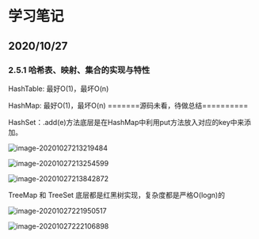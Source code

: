 # 学习笔记

## 2020/10/27

### 2.5.1 哈希表、映射、集合的实现与特性

HashTable: 最好O(1)，最坏O(n)

HashMap: 最好O(1)，最坏O(n)  =======源码未看，待做总结==========

HashSet：.add(e)方法底层是在HashMap中利用put方法放入对应的key中来添加。

![image-20201027213219484](C:\Users\WXJ\AppData\Roaming\Typora\typora-user-images\image-20201027213219484.png)

![image-20201027213254599](C:\Users\WXJ\AppData\Roaming\Typora\typora-user-images\image-20201027213254599.png)

![image-20201027213842872](C:\Users\WXJ\AppData\Roaming\Typora\typora-user-images\image-20201027213842872.png)

TreeMap 和 TreeSet 底层都是红黑树实现，复杂度都是严格O(logn)的

![image-20201027221950517](C:\Users\WXJ\AppData\Roaming\Typora\typora-user-images\image-20201027221950517.png)

![image-20201027222106898](C:\Users\WXJ\AppData\Roaming\Typora\typora-user-images\image-20201027222106898.png)